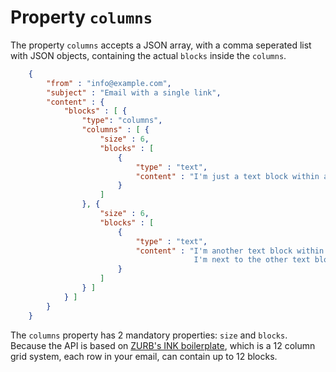 # Property `columns`

The property `columns` accepts a JSON array, with a comma seperated list with JSON objects,
containing the actual `blocks` inside the `columns`.


````json
    {
        "from" : "info@example.com",
        "subject" : "Email with a single link",
        "content" : {
            "blocks" : [ {
                "type": "columns",
                "columns" : [ {
                    "size" : 6,
                    "blocks" : [
                        {
                            "type" : "text",
                            "content" : "I'm just a text block within a column."
                        }
                    ]
                }, {
                    "size" : 6,
                    "blocks" : [
                        {
                            "type" : "text",
                            "content" : "I'm another text block within a column,
                                         I'm next to the other text block."
                        }
                    ]
                } ]
            } ]
        }
    }
````


The `columns` property has 2 mandatory properties: `size` and `blocks`. Because
the API is based on  [ZURB's INK boilerplate](http://zurb.com/ink/docs.php "visit docs of
the email boilerplate template"), which is a 12 column
grid system, each row in your email, can contain up to 12 blocks.

